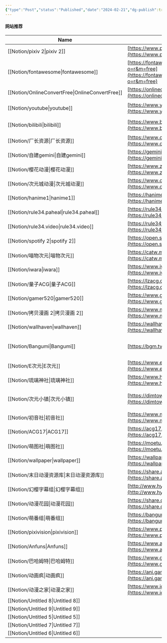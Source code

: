 ```yaml
---
{"type":"Post","status":"Published","date":"2024-02-21","dg-publish":true,"permalink":"/Notion/网站推荐/","dgPassFrontmatter":true}
---
```


#### 网站推荐

|Name|URL|Describe|
|---|---|---|
|[[Notion/pixiv 2\|pixiv 2]]|[https://www.pixiv.net](https://www.pixiv.net)|壁纸网站|
|[[Notion/fontawesome\|fontawesome]]|[https://fontawesome.com/search?o=r&m=free](https://fontawesome.com/search?o=r&m=free)|图标网站|
|[[Notion/OnlineConvertFree\|OnlineConvertFree]]|[https://onlineconvertfree.com/](https://onlineconvertfree.com/)|格式转换|
|[[Notion/youtube\|youtube]]|[https://www.youtube.com/](https://www.youtube.com/)|视频交流网站|
|[[Notion/bilibili\|bilibili]]|[https://www.bilibili.com/](https://www.bilibili.com/)|视频交流网站|
|[[Notion/厂长资源\|厂长资源]]|[https://www.czzy88.com/](https://www.czzy88.com/)|影视网站|
|[[Notion/自建gemini\|自建gemini]]|[https://gemini.hellowold.dynv6.net/](https://gemini.hellowold.dynv6.net/)|AI网站|
|[[Notion/樱花动漫\|樱花动漫]]|[https://www.zkk78.com/](https://www.zkk78.com/)|动漫番剧|
|[[Notion/次元城动漫\|次元城动漫]]|[https://www.cycdm01.top/](https://www.cycdm01.top/)|动漫番剧|
|[[Notion/hanime1\|hanime1]]|[https://hanime1.me/](https://hanime1.me/)|动漫番剧|
|[[Notion/rule34.paheal\|rule34.paheal]]|[https://rule34.paheal.net/](https://rule34.paheal.net/)|壁纸网站|
|[[Notion/rule34.video\|rule34.video]]|[https://rule34video.com/](https://rule34video.com/)|影视网站|
|[[Notion/spotify 2\|spotify 2]]|[https://open.spotify.com/](https://open.spotify.com/)|音乐网站|
|[[Notion/喵物次元\|喵物次元]]|[https://catw.moe/](https://catw.moe/)|动漫番剧|
|[[Notion/iwara\|iwara]]|[https://www.iwara.tv/](https://www.iwara.tv/)|mmd|
|[[Notion/量子ACG\|量子ACG]]|[https://lzacg.org/](https://lzacg.org/)|游戏世界|
|[[Notion/gamer520\|gamer520]]|[https://www.gamer520.com/](https://www.gamer520.com/)|游戏世界|
|[[Notion/拷贝漫画 2\|拷贝漫画 2]]|[https://www.mangacopy.com/](https://www.mangacopy.com/)|小说漫画|
|[[Notion/wallhaven\|wallhaven]]|[https://wallhaven.icu/](https://wallhaven.icu/)|壁纸网站|
|[[Notion/Bangumi\|Bangumi]]|[https://bgm.tv/](https://bgm.tv/)|ACG社区, 视频交流网站|
|[[Notion/E次元\|E次元]]|[https://www.evacg.org/](https://www.evacg.org/)|cosplay|
|[[Notion/琉璃神社\|琉璃神社]]|[https://www.hacg.mov/](https://www.hacg.mov/)|ACG社区|
|[[Notion/次元小镇\|次元小镇]]|[https://dimtown.com/](https://dimtown.com/)|ACG社区, cosplay|
|[[Notion/初音社\|初音社]]|[https://www.mikuclub.win/](https://www.mikuclub.win/)|ACG社区|
|[[Notion/ACG17\|ACG17]]|[https://acg17.com/](https://acg17.com/)|ACG社区|
|[[Notion/萌图社\|萌图社]]|[https://moetu.club/](https://moetu.club/)|壁纸网站|
|[[Notion/wallpaper\|wallpaper]]|[https://wallpaperscraft.com/](https://wallpaperscraft.com/)|壁纸网站|
|[[Notion/末日动漫资源库\|末日动漫资源库]]|[https://share.acgnx.net/](https://share.acgnx.net/)|番剧下载|
|[[Notion/幻樱字幕组\|幻樱字幕组]]|[http://www.hysub.net/](http://www.hysub.net/)|番剧下载|
|[[Notion/动漫花园\|动漫花园]]|[https://share.dmhy.org/](https://share.dmhy.org/)|番剧下载|
|[[Notion/萌番组\|萌番组]]|[https://bangumi.moe/](https://bangumi.moe/)|番剧下载|
|[[Notion/pixivision\|pixivision]]|[https://www.pixivision.net/zh/](https://www.pixivision.net/zh/)|壁纸网站|
|[[Notion/Anfuns\|Anfuns]]|[https://www.anfuns.cc/](https://www.anfuns.cc/)|动漫番剧|
|[[Notion/巴哈姆特\|巴哈姆特]]|[https://www.gamer.com.tw/](https://www.gamer.com.tw/)|ACG社区|
|[[Notion/动画疯\|动画疯]]|[https://ani.gamer.com.tw/](https://ani.gamer.com.tw/)|动漫番剧|
|[[Notion/动漫之家\|动漫之家]]|[https://www.idmzj.com/](https://www.idmzj.com/)|小说漫画|
|[[Notion/Untitled 8\|Untitled 8]]|||
|[[Notion/Untitled 9\|Untitled 9]]|||
|[[Notion/Untitled 5\|Untitled 5]]|||
|[[Notion/Untitled 7\|Untitled 7]]|||
|[[Notion/Untitled 6\|Untitled 6]]|||